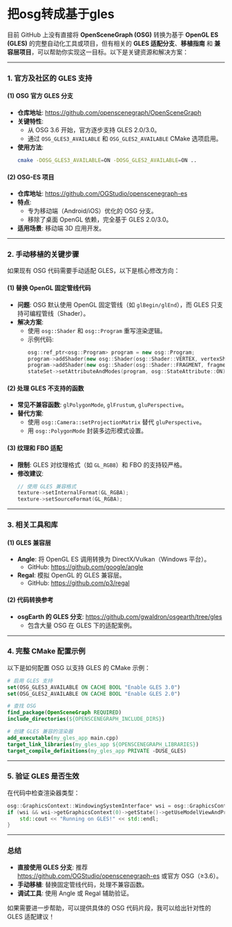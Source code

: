 #  把osg转成基于gles 

目前 GitHub 上没有直接将 **OpenSceneGraph (OSG)** 转换为基于 **OpenGL ES (GLES)** 的完整自动化工具或项目，但有相关的 **GLES 适配分支**、**移植指南** 和 **兼容层项目**，可以帮助你实现这一目标。以下是关键资源和解决方案：

---

### **1. 官方及社区的 GLES 支持**
#### **(1) OSG 官方 GLES 分支**
- **仓库地址**: https://github.com/openscenegraph/OpenSceneGraph
- **关键特性**:
  - 从 OSG 3.6 开始，官方逐步支持 GLES 2.0/3.0。
  - 通过 `OSG_GLES3_AVAILABLE` 和 `OSG_GLES2_AVAILABLE` CMake 选项启用。
- **使用方法**:
  ```bash
  cmake -DOSG_GLES3_AVAILABLE=ON -DOSG_GLES2_AVAILABLE=ON ..
  ```

#### **(2) OSG-ES 项目**
- **仓库地址**: https://github.com/OGStudio/openscenegraph-es
- **特点**:
  - 专为移动端（Android/iOS）优化的 OSG 分支。
  - 移除了桌面 OpenGL 依赖，完全基于 GLES 2.0/3.0。
- **适用场景**: 移动端 3D 应用开发。

---

### **2. 手动移植的关键步骤**
如果现有 OSG 代码需要手动适配 GLES，以下是核心修改方向：

#### **(1) 替换 OpenGL 固定管线代码**
- **问题**: OSG 默认使用 OpenGL 固定管线（如 `glBegin/glEnd`），而 GLES 只支持可编程管线（Shader）。
- **解决方案**:
  - 使用 `osg::Shader` 和 `osg::Program` 重写渲染逻辑。
  - 示例代码:
    ```cpp
    osg::ref_ptr<osg::Program> program = new osg::Program;
    program->addShader(new osg::Shader(osg::Shader::VERTEX, vertexShaderSource));
    program->addShader(new osg::Shader(osg::Shader::FRAGMENT, fragmentShaderSource));
    stateSet->setAttributeAndModes(program, osg::StateAttribute::ON);
    ```

#### **(2) 处理 GLES 不支持的函数**
- **常见不兼容函数**: `glPolygonMode`, `glFrustum`, `gluPerspective`。
- **替代方案**:
  - 使用 `osg::Camera::setProjectionMatrix` 替代 `gluPerspective`。
  - 用 `osg::PolygonMode` 封装多边形模式设置。

#### **(3) 纹理和 FBO 适配**
- **限制**: GLES 对纹理格式（如 `GL_RGB8`）和 FBO 的支持较严格。
- **修改建议**:
  ```cpp
  // 使用 GLES 兼容格式
  texture->setInternalFormat(GL_RGBA);
  texture->setSourceFormat(GL_RGBA);
  ```

---

### **3. 相关工具和库**
#### **(1) GLES 兼容层**
- **Angle**: 将 OpenGL ES 调用转换为 DirectX/Vulkan（Windows 平台）。
  - GitHub: https://github.com/google/angle
- **Regal**: 模拟 OpenGL 的 GLES 兼容层。
  - GitHub: https://github.com/p3/regal

#### **(2) 代码转换参考**
- **osgEarth 的 GLES 分支**: https://github.com/gwaldron/osgearth/tree/gles
  - 包含大量 OSG 在 GLES 下的适配案例。

---

### **4. 完整 CMake 配置示例**
以下是如何配置 OSG 以支持 GLES 的 CMake 示例：
```cmake
# 启用 GLES 支持
set(OSG_GLES3_AVAILABLE ON CACHE BOOL "Enable GLES 3.0")
set(OSG_GLES2_AVAILABLE ON CACHE BOOL "Enable GLES 2.0")

# 查找 OSG
find_package(OpenSceneGraph REQUIRED)
include_directories(${OPENSCENEGRAPH_INCLUDE_DIRS})

# 创建 GLES 兼容的渲染器
add_executable(my_gles_app main.cpp)
target_link_libraries(my_gles_app ${OPENSCENEGRAPH_LIBRARIES})
target_compile_definitions(my_gles_app PRIVATE -DUSE_GLES)
```

---

### **5. 验证 GLES 是否生效**
在代码中检查渲染器类型：
```cpp
osg::GraphicsContext::WindowingSystemInterface* wsi = osg::GraphicsContext::getWindowingSystemInterface();
if (wsi && wsi->getGraphicsContext(0)->getState()->getUseModelViewAndProjectionUniforms()) {
    std::cout << "Running on GLES!" << std::endl;
}
```

---

### **总结**
- **直接使用 GLES 分支**: 推荐 https://github.com/OGStudio/openscenegraph-es 或官方 OSG（≥3.6）。
- **手动移植**: 替换固定管线代码，处理不兼容函数。
- **调试工具**: 使用 Angle 或 Regal 辅助验证。

如果需要进一步帮助，可以提供具体的 OSG 代码片段，我可以给出针对性的 GLES 适配建议！